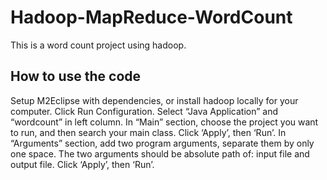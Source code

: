 # Hadoop-MapReduce-WordCount
This is a word count project using hadoop.

## How to use the code
Setup M2Eclipse with dependencies, or install hadoop locally for your computer.
Click Run Configuration. Select “Java Application” and “wordcount” in left column. In “Main” section, choose the project you want to run, and then search your main class. Click ‘Apply’, then ‘Run’.
In “Arguments” section, add two program arguments, separate them by only one space. The two arguments should be absolute path of: input file and output file. Click ‘Apply’, then ‘Run’.



